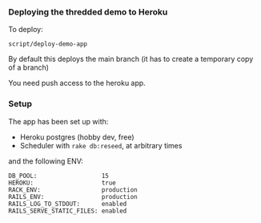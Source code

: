 ### Deploying the thredded demo to Heroku

To deploy:

    script/deploy-demo-app

By default this deploys the main branch (it has to create a temporary copy of a branch)

You need push access to the heroku app.

### Setup

The app has been set up with:

* Heroku postgres (hobby dev, free)
* Scheduler with `rake db:reseed`, at arbitrary times

and the following ENV:

    DB_POOL:                  15
    HEROKU:                   true
    RACK_ENV:                 production
    RAILS_ENV:                production
    RAILS_LOG_TO_STDOUT:      enabled
    RAILS_SERVE_STATIC_FILES: enabled

